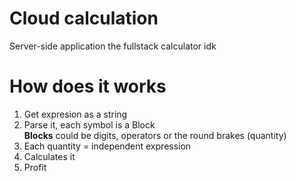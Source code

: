 # Cloud calculation

Server-side application the fullstack calculator
idk

# How does it works

1. Get expresion as a string
2. Parse it, each symbol is a Block <br>
**Blocks** could be digits, operators or the round brakes (quantity)
3. Each quantity = independent expression
4. Calculates it
5. Profit
